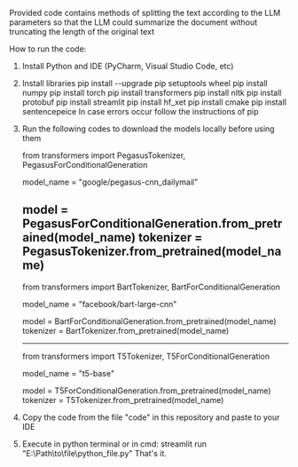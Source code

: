 Provided code contains methods of splitting the text according to the LLM parameters so that the LLM could summarize
the document without truncating the length of the original text

How to run the code:
1) Install Python and IDE (PyCharm, Visual Studio Code, etc)
2) Install libraries
   pip install --upgrade pip setuptools wheel
   pip install numpy
   pip install torch
   pip install transformers
   pip install nltk
   pip install protobuf
   pip install streamlit
   pip install hf_xet
   pip install cmake
   pip install sentencepeice
   In case errors occur follow the instructions of pip
3) Run the following codes to download the models locally before using them
   
   from transformers import PegasusTokenizer, PegasusForConditionalGeneration

   model_name = "google/pegasus-cnn_dailymail"
   
   model = PegasusForConditionalGeneration.from_pretrained(model_name)
   tokenizer = PegasusTokenizer.from_pretrained(model_name)
   --------------------------------------------------------

   from transformers import BartTokenizer, BartForConditionalGeneration

   model_name = "facebook/bart-large-cnn"
   
   model = BartForConditionalGeneration.from_pretrained(model_name)
   tokenizer = BartTokenizer.from_pretrained(model_name)

   ---------------------------------------------------------

   from transformers import T5Tokenizer, T5ForConditionalGeneration

   model_name = "t5-base"

   model = T5ForConditionalGeneration.from_pretrained(model_name)
   tokenizer = T5Tokenizer.from_pretrained(model_name)

4) Copy the code from the file "code" in this repository and paste to your IDE
5) Execute in python terminal or in cmd: streamlit run "E:\Path\to\file\python_file.py"
That's it.
